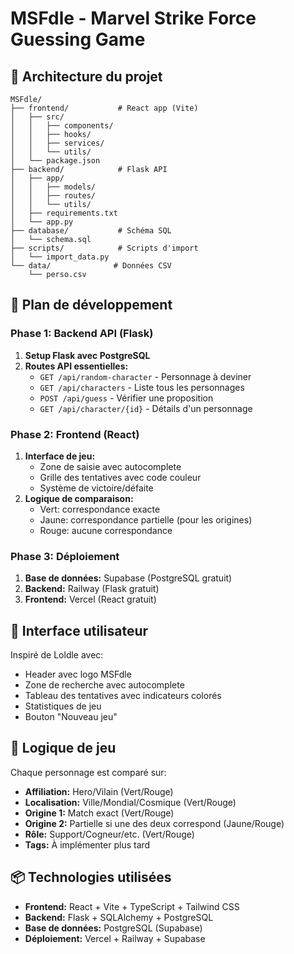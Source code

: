 # MSFdle - Marvel Strike Force Guessing Game

## 🎯 Architecture du projet

```
MSFdle/
├── frontend/           # React app (Vite)
│   ├── src/
│   │   ├── components/
│   │   ├── hooks/
│   │   ├── services/
│   │   └── utils/
│   └── package.json
├── backend/            # Flask API
│   ├── app/
│   │   ├── models/
│   │   ├── routes/
│   │   └── utils/
│   ├── requirements.txt
│   └── app.py
├── database/           # Schéma SQL
│   └── schema.sql
├── scripts/            # Scripts d'import
│   └── import_data.py
└── data/              # Données CSV
    └── perso.csv
```

## 🚀 Plan de développement

### Phase 1: Backend API (Flask)
1. **Setup Flask avec PostgreSQL**
2. **Routes API essentielles:**
   - `GET /api/random-character` - Personnage à deviner
   - `GET /api/characters` - Liste tous les personnages
   - `POST /api/guess` - Vérifier une proposition
   - `GET /api/character/{id}` - Détails d'un personnage

### Phase 2: Frontend (React)
1. **Interface de jeu:**
   - Zone de saisie avec autocomplete
   - Grille des tentatives avec code couleur
   - Système de victoire/défaite
2. **Logique de comparaison:**
   - Vert: correspondance exacte
   - Jaune: correspondance partielle (pour les origines)
   - Rouge: aucune correspondance

### Phase 3: Déploiement
1. **Base de données:** Supabase (PostgreSQL gratuit)
2. **Backend:** Railway (Flask gratuit)
3. **Frontend:** Vercel (React gratuit)

## 🎨 Interface utilisateur

Inspiré de Loldle avec:
- Header avec logo MSFdle
- Zone de recherche avec autocomplete
- Tableau des tentatives avec indicateurs colorés
- Statistiques de jeu
- Bouton "Nouveau jeu"

## 🎲 Logique de jeu

Chaque personnage est comparé sur:
- **Affiliation:** Hero/Vilain (Vert/Rouge)
- **Localisation:** Ville/Mondial/Cosmique (Vert/Rouge)
- **Origine 1:** Match exact (Vert/Rouge)
- **Origine 2:** Partielle si une des deux correspond (Jaune/Rouge)
- **Rôle:** Support/Cogneur/etc. (Vert/Rouge)
- **Tags:** À implémenter plus tard

## 📦 Technologies utilisées

- **Frontend:** React + Vite + TypeScript + Tailwind CSS
- **Backend:** Flask + SQLAlchemy + PostgreSQL
- **Base de données:** PostgreSQL (Supabase)
- **Déploiement:** Vercel + Railway + Supabase